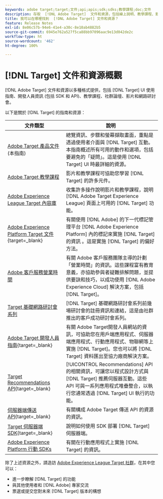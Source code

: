 ```yaml
---
keywords: adobe target;target;文件;api;apis;sdk;sdks;教學課程;doc;文件
description: 存取  [!DNL Adobe Target]  文件和資源，包括線上說明、教學課程、影片和開發人員文件 (SDK、API 和 JavaScript 程式庫)。
title: 我可以在哪裡找到  [!DNL Adobe Target] 文件和資源？
feature: Release Notes
exl-id: 8e06c57b-94e6-41e4-a30c-8e10ab4882b5
source-git-commit: 6945e762a527f5ca88bb97096aac9e13d042de2c
workflow-type: ht
source-wordcount: '462'
ht-degree: 100%

---
```


# [!DNL Target] 文件和資源概觀

[!DNL Adobe Target] 文件和資源以多種格式提供，包括 [!DNL Target] UI 使用指南、開發人員資訊 (包括 SDK 和 API)、教學課程、社群論壇、影片和網路研討會。

以下是關於 [!DNL Target] 的指南和資源：

| 文件類型 | 說明 |
| --- | --- |
| [Adobe Target 產品文件](/help/main/target-home.md)<br> (本指南) | 總覽資訊、步驟和螢幕擷取畫面，重點是透過使用者介面與 [!DNL Target] 互動。本指南概述所有可用的動作和選項，包括要避免的「疑問」。這是使用 [!DNL Target] UI 時最詳細的資源。 |
| [Adobe Target 教學課程](https://experienceleague.adobe.com/docs/target-learn/tutorials/overview.html??lang=zh-Hant) | 影片和教學課程可協助您學習 [!DNL Target] 的許多元件。 |
| [Adobe Experience League Target 內容庫](https://guided.adobe.com/#recommended/solutions/target) | 收集許多操作說明影片和教學課程，說明 [!DNL Adobe Target Experience League] 頁面上可用的 [!DNL Target] 功能。 |
| [Adobe Experience Platform Target 文件](https://experienceleague.corp.adobe.com/docs/target-dev/developer/client-side/at-js-implementation/deploy-at-js/implement-target-using-adobe-launch.html){target=_blank} | 有關使用 [!DNL Adobe] 的下一代標記管理平台 [!DNL Adobe Experience Platform] 內的標記來實施 [!DNL Target] 的資訊 。這是實施 [!DNL Target] 的偏好方法。 |
| [Adobe 客戶服務營業時間](/help/main/cmp-resources-and-contact-information.md#concept_58EA30379D3B48C4848BA2A8C464A5B7) | 有關 Adobe 客戶服務團隊主導的計劃「營業時間」的資訊。這些課程富有教育意義，亦協助參與者疑難排解問題，並提供要訣和技巧，以成功使用 [!DNL Adobe Experience Cloud] 解決方案，包括[!DNL Target]。 |
| [Target 基礎網路研討會系列](https://landing.adobe.com/acs/2018/na/adobe-target/registration.html) | [!DNL Target] 基礎網路研討會系列前幾場研討會的註冊資訊和連結，這是由社群推出的客戶成功研討會系列。 |
| [Adobe Target 開發人員指南](https://experienceleague.corp.adobe.com/docs/target-dev/developer/overview.html){target=_blank} | 有關 Adobe Target開發人員網站的資訊，可協助您在用戶端應用程式、伺服器端應用程式、行動應用程式、物聯網等上實施 [!DNL Target]。您也可以將 [!DNL Target] 資料匯出至協力廠商解決方案。 |
| [Target Recommendations API](https://experienceleague.adobe.com/docs/target-dev/developer/api/recommendations-api/overview.html){target=_blank} | [!UICONTROL Recommendations] API 的相關資訊，可讓您以程式設計方式與 [!DNL Target] 推薦伺服器互動。這些 API 可與一系列應用程式堆疊整合，以執行您通常透過 [!DNL Target] UI 執行的功能。 |
| [伺服器端傳送 API](https://experienceleague.corp.adobe.com/docs/target-dev/developer/server-side/server-side-overview.html){target=_blank} | 有關構成 Adobe Target 傳送 API 的資源的資訊。 |
| [Target 伺服器端 SDK](https://experienceleague.adobe.com/docs/target-dev/developer/server-side/getting-started.html){target=_blank} | 說明如何使用 SDK 部署 [!DNL Target] 伺服器端。 |
| [Adobe Experience Platform 行動 SDKs](https://experienceleague.adobe.com/docs/mobile.html) | 有關在行動應用程式上實施 [!DNL Target] 的資訊。 |

除了上述資源之外，請造訪 [Adobe Experience League Target 社群](https://experienceleaguecommunities.adobe.com/t5/adobe-target/ct-p/adobe-target-community)，在其中您可以：

* 進一步瞭解 [!DNL Target] 的功能
* 與其他使用者和 [!DNL Adobe] 專家交流
* 票選或提交您對未來 [!DNL Target] 版本的構想